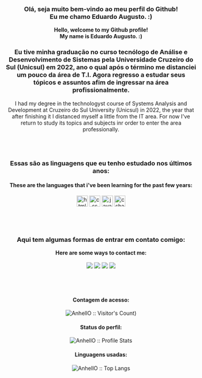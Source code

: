 <div align="center">
  <h3> Olá, seja muito bem-vindo ao meu perfil do Github!<br> Eu me chamo Eduardo Augusto. :)</h3>
  <b> Hello, welcome to my Github profile!<br>My name is Eduardo Augusto. :)</b>
  <br>
  <div>
    <h3>Eu tive minha graduação no curso tecnólogo de Análise e Desenvolvimento de Sistemas pela Universidade Cruzeiro do Sul (Unicsul) em 2022, ano o qual após o término me distanciei um pouco da área de T.I. Agora regresso a estudar seus tópicos e assuntos afim de ingressar na área profissionalmente.</h3>
    <p>I had my degree in the technologyst course of Systems Analysis and Development at Cruzeiro do Sul University (Unicsul) in 2022, the year that after finishing it I distanced myself a little from the IT area. For now I've return to study its topics and subjects inr order to enter the area professionally.</p>
  </div>
  <br>
    <div style="display: inline_block"><br>
      <h3>Essas são as linguagens que eu tenho estudado nos últimos anos:</h3>
      <h4>These are the languages that i've been learning for the past few years:</h4>
      <img alt="html" height="29px" src="https://img.shields.io/badge/HTML5-E34F26?style=for-the-badge&logo=html5&logoColor=white">
      <img alt="css" height="29px" src="https://img.shields.io/badge/CSS3-1572B6?style=for-the-badge&logo=css3&logoColor=white">
      <img alt="javascript" height="29px" src="https://img.shields.io/badge/JavaScript-F7DF1E?style=for-the-badge&logo=javascript&logoColor=black">
      <img alt="csharp" height="29px" src="https://img.shields.io/badge/C%23-239120?style=for-the-badge&logo=c-sharp&logoColor=white">
    </div>
    <br>
    <br>
    <br>
    <div align="center">
      <h3>Aqui tem algumas formas de entrar em contato comigo:</h3>
      <b>Here are some ways to contact me:</b><br><br>
      <a href="https://www.instagram.com/duaugst/" target="_blank"><img src="https://img.shields.io/badge/-Instagram-%23E4405F?style=for-the-badge&logo=instagram&logoColor=white" target="_blank"></a>
      <a href="https://api.whatsapp.com/send/?phone=5511970996115&text&type=phone_number&app_absent=0" target="_blank"><img src="https://img.shields.io/badge/WhatsApp-25D366?style=for-the-badge&logo=whatsapp&logoColor=white" target="_blank"></a> 
      <a href="mailto:eduadoacaraujo@hotmail.com" target="_blank"><img src="https://img.shields.io/badge/Gmail-D14836?style=for-the-badge&logo=gmail&logoColor=white" target="_blank"></a> 
      <a href="https://www.linkedin.com/in/eduardo-de-campos-744a96206/" target="_blank"><img src="https://img.shields.io/badge/-LinkedIn-%230077B5?style=for-the-badge&logo=linkedin&logoColor=white" target="_blank"></a> 
    </div>
  <br>
  <br>
  <br>
  <h4 align="center">Contagem de acesso: </h4>
  <p align="center"><img src="https://profile-counter.glitch.me/{barkawi2405}/count.svg" alt="AnhellO :: Visitor's Count)" /></p>
  <h4 align="center">Status do perfil: </h4>
  <p align="center"><img src="https://github-readme-stats.vercel.app/api?username=barkawi2405&show_icons=true&theme=shadow_green" alt="AnhellO :: Profile Stats" /></p>
  <h4 align="center">Linguagens usadas: </h4>
  <p align="center"><img src="https://github-readme-stats.vercel.app/api/top-langs/?username=barkawi2405&langs_count=10&theme=shadow_green&layout=compact" alt="AnhellO :: Top Langs" /></p>
</div>

